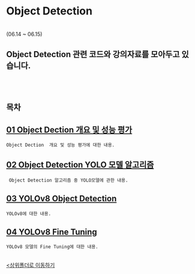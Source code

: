 # Object Detection
</br>
 (06.14 ~ 06.15)

 Object Detection 관련 코드와 강의자료를 모아두고 있습니다.
-

</br></br>

## 목차

[01 Object Dection  개요 및 성능 평가](./01_ObjectDection%20%20%EA%B0%9C%EC%9A%94_%EC%84%B1%EB%8A%A5%20%ED%8F%89%EA%B0%80.ipynb)
-
    Object Dection  개요 및 성능 평가에 대한 내용.
    
[02 Object Detection YOLO 모델 알고리즘](./02_Object%20Detection%20YOLO%20%EB%AA%A8%EB%8D%B8%20%EC%95%8C%EA%B3%A0%EB%A6%AC%EC%A6%98.ipynb)
-
     Object Detection 알고리즘 중 YOLO모델에 관한 내용.

[03 YOLOv8 Object Detection](./03_yolov8_object_detection.ipynb)
-
    YOLOv8에 대한 내용.

[04 YOLOv8 Fine Tuning](./04_%20yolov8_fine_tuning.ipynb)
-
    YOLOv8 모델의 Fine Tuning에 대한 내용.


<br>[<상위폴더로 이동하기](https://github.com/parking-place/PlayData_Python_AI_learning/tree/main/02.learning)